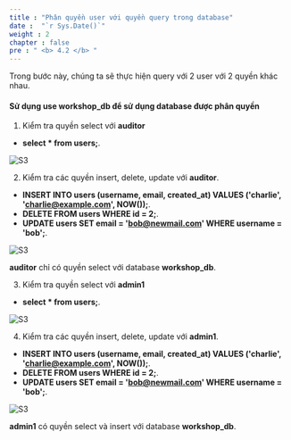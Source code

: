 ```yaml
---
title : "Phân quyền user với quyền query trong database"
date :  "`r Sys.Date()`" 
weight : 2 
chapter : false
pre : " <b> 4.2 </b> "
---
```



Trong bước này, chúng ta sẽ thực hiện query với 2 user với 2 quyền khác nhau.


#### Sử dụng use workshop_db để sử dụng database được phân quyền

1. Kiểm tra quyền select với **auditor**
  + **select * from users;**.

![S3](/images/4.penetration/004-user.png)

2. Kiểm tra các quyền insert, delete, update với **auditor**.
  + **INSERT INTO users (username, email, created_at) VALUES ('charlie', 'charlie@example.com', NOW());**.
  + **DELETE FROM users WHERE id = 2;**.
  + **UPDATE users SET email = 'bob@newmail.com' WHERE username = 'bob';**.

![S3](/images/4.penetration/005-user.png)

**auditor** chỉ có quyền select với database **workshop_db**.

3. Kiểm tra quyền select với **admin1**
  + **select * from users;**.

![S3](/images/4.penetration/006-user.png)

4. Kiểm tra các quyền insert, delete, update với **admin1**.
  + **INSERT INTO users (username, email, created_at) VALUES ('charlie', 'charlie@example.com', NOW());**.
  + **DELETE FROM users WHERE id = 2;**.
  + **UPDATE users SET email = 'bob@newmail.com' WHERE username = 'bob';**.

![S3](/images/4.penetration/007-user.png)

**admin1** có quyền select và insert với database **workshop_db**.